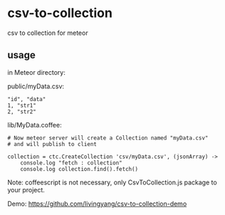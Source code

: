 csv-to-collection
===========

csv to collection for meteor

## usage

in Meteor directory:

public/myData.csv:

	"id", "data"
	1, "str1"
	2, "str2"

lib/MyData.coffee:

	# Now meteor server will create a Collection named "myData.csv"
	# and will publish to client

	collection = ctc.CreateCollection 'csv/myData.csv', (jsonArray) ->
		console.log "fetch : collection"
		console.log collection.find().fetch()


Note: coffeescript is not necessary, only CsvToCollection.js package to your project.

Demo: <https://github.com/livingyang/csv-to-collection-demo>

